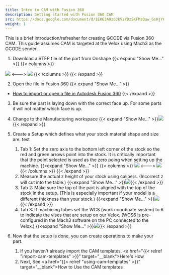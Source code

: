 ```yaml
---
title: Intro to CAM with Fusion 360
description: Getting started with Fusion 360 CAM
src: https://docs.google.com/document/d/1EK63A9zoJkVzYDzSKFMsQuw_GsHjY60yi7C2bry6HIY
weight: 1
---
```


This is a brief introduction/refresher for creating GCODE via Fusion 360 CAM. This guide assumes CAM is targeted at the Velox using Mach3 as the GCODE sender.

1. Download a STEP file of the part from Onshape {{< expand "Show Me..." >}}
{{< columns >}}
<img src="onshape-export.png">
<---> <!-- separator between columns -->
<img src="onshape-export-type.png">
{{< /columns >}}
{{< /expand >}}

2. Open the file in Fusion 360 {{< expand "Show Me..." >}}
- [How to import or open a file in Autodesk Fusion 360](https://knowledge.autodesk.com/support/fusion-360/learn-explore/caas/sfdcarticles/sfdcarticles/How-to-import-or-open-a-file-in-Autodesk-Fusion-360.html)
{{< /expand >}}
3. Be sure the part is laying down with the correct face up. For some parts it will not matter which face is up.
4. Change to the Manufacturing workspace {{< expand "Show Me..." >}}![](fusion-manufacture.png){{< /expand >}}

5. Create a Setup which defines what your stock material shape and size are. test
    1. Tab 1: Set the zero axis to the bottom left corner of the stock so the red and green arrows point into the stock. It is critically important that the point selected is used as the zero poing when setting up the machine. {{<expand "Show Me..." >}}
{{< columns >}}
![](fusion-setup-oigin-axes.png?height=180px)
<--->
![](fusion-setup-tab1-origin.png?height=280px)
{{< /columns >}}
   {{< /expand >}}
    2.  Measure the actual z height of your stock using calipers. (Incorrect z will cut into the table.) {{<expand "Show Me..." >}}![](measure-stock-thickness.jpg?height=180px){{< /expand >}}
    3. Tab 2: Make sure the top of the part is aligned with the top of the stock in the setup. (This is especially important if your model is a different thickness than your stock.) {{<expand "Show Me..." >}}![](fusion-setup-tab2-stock-size.png?height=280px){{< /expand >}}
    4. Tab 3: If machining tubes set the WCS (work coordinate system) to 6 to indicate the vises that are setup on our Velox. (WCS6 is pre-configured in the Mach3 software on the PC connected to the Velox.) {{<expand "Show Me..." >}}![](fusion-setup-tab3.png?height=180px){{< /expand >}}
    
6. Now that the setup is done, you can create operations to make your part.
    1. If you haven't already import the CAM templates. <a href="{{< relref "import-cam-templates" >}}" target="__blank">Here's How</a>
    2. Next, See <a href="{{< relref "using-cam-templates" >}}" target="__blank">How to Use the CAM templates</a>




